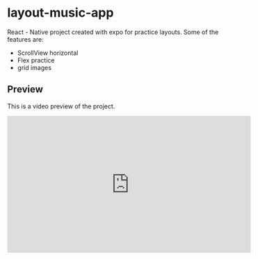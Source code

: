 # layout-music-app
React - Native project created with expo for practice layouts. Some of the features are:
- ScrollView horizontal
- Flex practice
- grid images

## Preview

This is a video preview of the project.

<iframe width="560" height="315" src="https://www.youtube.com/embed/cfgjAMlEmqY" frameborder="0" allow="accelerometer; autoplay; clipboard-write; encrypted-media; gyroscope; picture-in-picture" allowfullscreen></iframe>
